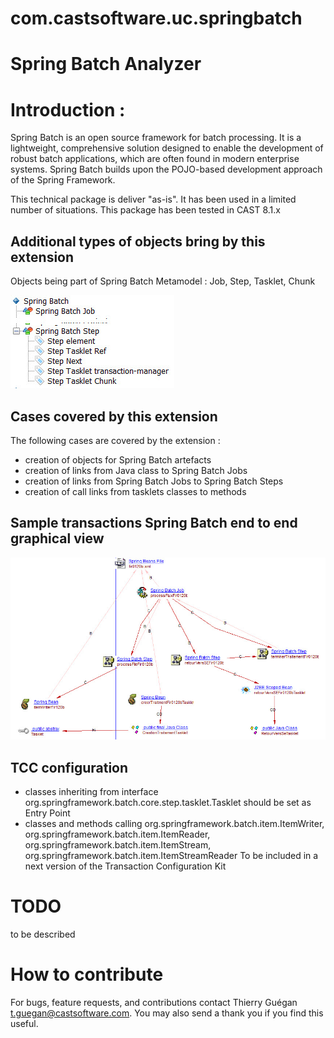 # com.castsoftware.uc.springbatch

# Spring Batch Analyzer

# Introduction : 

Spring Batch is an open source framework for batch processing. It is a lightweight, comprehensive solution designed to enable the development of robust batch applications, which are often found in modern enterprise systems. Spring Batch builds upon the POJO-based development approach of the Spring Framework.

This technical package is deliver "as-is". It has been used in a limited number of situations.
This package has been tested in CAST 8.1.x 

## Additional types of objects bring by this extension 
Objects being part of Spring Batch Metamodel : Job, Step, Tasklet, Chunk  

![Spring Batch](/springBatchMetamodel.jpg)

## Cases covered by this extension 

The following cases are covered by the extension : 
- creation of objects for Spring Batch artefacts    
- creation of links from Java class to Spring Batch Jobs 
- creation of links from Spring Batch Jobs to Spring Batch Steps 
- creation of call links from tasklets classes to methods 

## Sample transactions Spring Batch end to end graphical view 
![Sample transaction Spring Batch end to end graphical view](/springBatchCarto.jpg)

## TCC configuration
- classes inheriting from interface org.springframework.batch.core.step.tasklet.Tasklet should be set as Entry Point 
- classes and methods calling org.springframework.batch.item.ItemWriter, org.springframework.batch.item.ItemReader, org.springframework.batch.item.ItemStream, org.springframework.batch.item.ItemStreamReader 
To be included in a next version of the Transaction Configuration Kit 
	
# TODO 
to be described 

# How to contribute
For bugs, feature requests, and contributions contact Thierry Guégan t.guegan@castsoftware.com.
You may also send a thank you if you find this useful.
